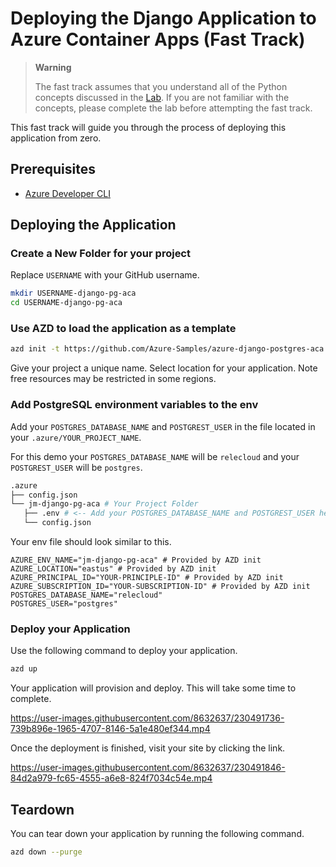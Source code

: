 # Deploying the Django Application to Azure Container Apps (Fast Track)

> **Warning**
>
> The fast track assumes that you understand all of the Python concepts discussed in the [Lab](lab/README.md). If you are not familiar with the concepts, please complete the lab before attempting the fast track.

This fast track will guide you through the process of deploying this application from zero.

## Prerequisites

- [Azure Developer CLI](https://learn.microsoft.com/en-us/azure/developer/azure-developer-cli/install-azd)

## Deploying the Application

### Create a New Folder for your project

Replace `USERNAME` with your GitHub username.

```bash
mkdir USERNAME-django-pg-aca
cd USERNAME-django-pg-aca
```

### Use AZD to load the application as a template

```bash
azd init -t https://github.com/Azure-Samples/azure-django-postgres-aca
```

Give your project a unique name. Select location for your application. Note free resources may be restricted in some regions.

### Add PostgreSQL environment variables to the env

Add your `POSTGRES_DATABASE_NAME` and `POSTGREST_USER` in the file located in your `.azure/YOUR_PROJECT_NAME`.

For this demo your `POSTGRES_DATABASE_NAME` will be `relecloud` and your `POSTGREST_USER` will be `postgres`.

```bash
.azure
├── config.json
└── jm-django-pg-aca # Your Project Folder
   ├── .env # <-- Add your POSTGRES_DATABASE_NAME and POSTGREST_USER here
   └── config.json
```

Your env file should look similar to this.

```shell
AZURE_ENV_NAME="jm-django-pg-aca" # Provided by AZD init
AZURE_LOCATION="eastus" # Provided by AZD init
AZURE_PRINCIPAL_ID="YOUR-PRINCIPLE-ID" # Provided by AZD init
AZURE_SUBSCRIPTION_ID="YOUR-SUBSCRIPTION-ID" # Provided by AZD init
POSTGRES_DATABASE_NAME="relecloud"
POSTGRES_USER="postgres"
```

### Deploy your Application

Use the following command to deploy your application.

```bash
azd up
```

Your application will provision and deploy. This will take some time to complete.

<https://user-images.githubusercontent.com/8632637/230491736-739b896e-1965-4707-8146-5a1e480ef344.mp4>

Once the deployment is finished, visit your site by clicking the link.

<https://user-images.githubusercontent.com/8632637/230491846-84d2a979-fc65-4555-a6e8-824f7034c54e.mp4>

## Teardown

You can tear down your application by running the following command.

```bash
azd down --purge
```
